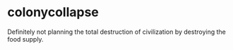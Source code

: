 colonycollapse
==============

Definitely not planning the total destruction of civilization by destroying the food supply.
